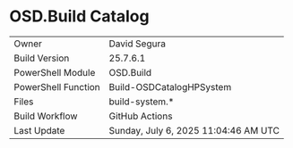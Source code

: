 ﻿# OSD.Build Catalog

| | |
|-|-|
| Owner | David Segura |
| Build Version | 25.7.6.1 |
| PowerShell Module | OSD.Build |
| PowerShell Function | Build-OSDCatalogHPSystem |
| Files | build-system.* |
| Build Workflow | GitHub Actions |
| Last Update | Sunday, July 6, 2025 11:04:46 AM UTC |
